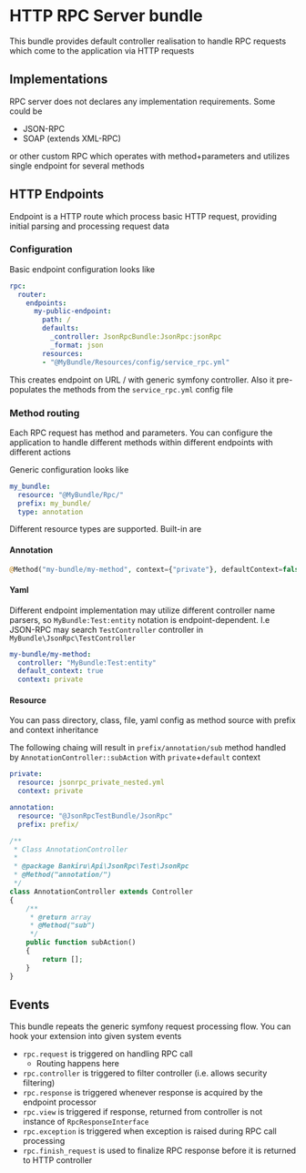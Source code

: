 # HTTP RPC Server bundle

This bundle provides default controller realisation to handle RPC 
requests which come to the application via HTTP requests
 
## Implementations

RPC server does not declares any implementation requirements. Some could be

* JSON-RPC
* SOAP (extends XML-RPC)

or other custom RPC which operates with method+parameters and utilizes single
endpoint for several methods
 
## HTTP Endpoints

Endpoint is a HTTP route which process basic HTTP request, providing initial parsing
and processing request data

### Configuration

Basic endpoint configuration looks like

```yaml
rpc:
  router:
    endpoints:
      my-public-endpoint:
        path: /
        defaults:
          _controller: JsonRpcBundle:JsonRpc:jsonRpc
          _format: json
        resources:
        - "@MyBundle/Resources/config/service_rpc.yml"
```

This creates endpoint on URL / with generic symfony controller. Also it 
pre-populates the methods from the `service_rpc.yml` config file
 
### Method routing

Each RPC request has method and parameters. You can configure the application
to handle different methods within different endpoints with different actions

Generic configuration looks like

```yaml
my_bundle:
  resource: "@MyBundle/Rpc/"
  prefix: my_bundle/
  type: annotation
```

Different resource types are supported. Built-in are

#### Annotation 

```php
@Method("my-bundle/my-method", context={"private"}, defaultContext=false) 
```

#### Yaml

Different endpoint implementation may utilize different controller name parsers, so
`MyBundle:Test:entity` notation is endpoint-dependent. I.e JSON-RPC may search `TestController` 
controller in `MyBundle\JsonRpc\TestController`

```yaml
my-bundle/my-method:
  controller: "MyBundle:Test:entity"
  default_context: true
  context: private
```

#### Resource

You can pass directory, class, file, yaml config as method source with 
prefix and context inheritance
 
The following chaing will result in `prefix/annotation/sub` method 
handled by `AnnotationController::subAction` with `private`+`default` context
 
```yaml
private:
  resource: jsonrpc_private_nested.yml
  context: private
```

```yaml
annotation:
  resource: "@JsonRpcTestBundle/JsonRpc"
  prefix: prefix/
```

```php
/**
 * Class AnnotationController
 *
 * @package Bankiru\Api\JsonRpc\Test\JsonRpc
 * @Method("annotation/")
 */
class AnnotationController extends Controller
{
    /**
     * @return array
     * @Method("sub")
     */
    public function subAction()
    {
        return [];
    }
}
```

## Events
 
This bundle repeats the generic symfony request processing flow. You can 
hook your extension into given system events

 * `rpc.request` is triggered on handling RPC call
    * Routing happens here
 * `rpc.controller` is triggered to filter controller (i.e. allows security filtering)
 * `rpc.response` is triggered whenever response is acquired by the endpoint processor 
 * `rpc.view` is triggered if response, returned from controller is not 
    instance of `RpcResponseInterface`
 * `rpc.exception` is triggered when exception is raised during RPC call processing
 * `rpc.finish_request` is used to finalize RPC response before it is returned to HTTP controller
